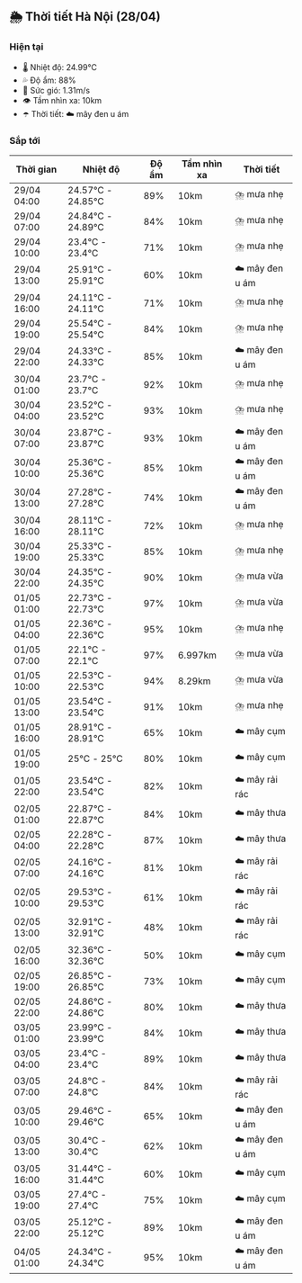 ## 🌦️ Thời tiết Hà Nội (28/04)

### Hiện tại

- 🌡️ Nhiệt độ: 24.99℃
- 💦 Độ ẩm: 88%
- 💨 Sức gió: 1.31m/s
- 👁️ Tầm nhìn xa: 10km
- ☂️ Thời tiết: ☁️ mây đen u ám

### Sắp tới

| Thời gian | Nhiệt độ | Độ ẩm | Tầm nhìn xa | Thời tiết |
| --- | --- | --- | --- | --- |
| 29/04 04:00 | 24.57℃ - 24.85℃ | 89% | 10km | ⛈️ mưa nhẹ |
| 29/04 07:00 | 24.84℃ - 24.89℃ | 84% | 10km | ⛈️ mưa nhẹ |
| 29/04 10:00 | 23.4℃ - 23.4℃ | 71% | 10km | ⛈️ mưa nhẹ |
| 29/04 13:00 | 25.91℃ - 25.91℃ | 60% | 10km | ☁️ mây đen u ám |
| 29/04 16:00 | 24.11℃ - 24.11℃ | 71% | 10km | ⛈️ mưa nhẹ |
| 29/04 19:00 | 25.54℃ - 25.54℃ | 84% | 10km | ⛈️ mưa nhẹ |
| 29/04 22:00 | 24.33℃ - 24.33℃ | 85% | 10km | ☁️ mây đen u ám |
| 30/04 01:00 | 23.7℃ - 23.7℃ | 92% | 10km | ⛈️ mưa nhẹ |
| 30/04 04:00 | 23.52℃ - 23.52℃ | 93% | 10km | ⛈️ mưa nhẹ |
| 30/04 07:00 | 23.87℃ - 23.87℃ | 93% | 10km | ☁️ mây đen u ám |
| 30/04 10:00 | 25.36℃ - 25.36℃ | 85% | 10km | ☁️ mây đen u ám |
| 30/04 13:00 | 27.28℃ - 27.28℃ | 74% | 10km | ☁️ mây đen u ám |
| 30/04 16:00 | 28.11℃ - 28.11℃ | 72% | 10km | ⛈️ mưa nhẹ |
| 30/04 19:00 | 25.33℃ - 25.33℃ | 85% | 10km | ⛈️ mưa nhẹ |
| 30/04 22:00 | 24.35℃ - 24.35℃ | 90% | 10km | ⛈️ mưa vừa |
| 01/05 01:00 | 22.73℃ - 22.73℃ | 97% | 10km | ⛈️ mưa vừa |
| 01/05 04:00 | 22.36℃ - 22.36℃ | 95% | 10km | ⛈️ mưa nhẹ |
| 01/05 07:00 | 22.1℃ - 22.1℃ | 97% | 6.997km | ⛈️ mưa vừa |
| 01/05 10:00 | 22.53℃ - 22.53℃ | 94% | 8.29km | ⛈️ mưa vừa |
| 01/05 13:00 | 23.54℃ - 23.54℃ | 91% | 10km | ⛈️ mưa nhẹ |
| 01/05 16:00 | 28.91℃ - 28.91℃ | 65% | 10km | ☁️ mây cụm |
| 01/05 19:00 | 25℃ - 25℃ | 80% | 10km | ☁️ mây cụm |
| 01/05 22:00 | 23.54℃ - 23.54℃ | 82% | 10km | ☁️ mây rải rác |
| 02/05 01:00 | 22.87℃ - 22.87℃ | 84% | 10km | ☁️ mây thưa |
| 02/05 04:00 | 22.28℃ - 22.28℃ | 87% | 10km | ☁️ mây thưa |
| 02/05 07:00 | 24.16℃ - 24.16℃ | 81% | 10km | ☁️ mây rải rác |
| 02/05 10:00 | 29.53℃ - 29.53℃ | 61% | 10km | ☁️ mây rải rác |
| 02/05 13:00 | 32.91℃ - 32.91℃ | 48% | 10km | ☁️ mây rải rác |
| 02/05 16:00 | 32.36℃ - 32.36℃ | 50% | 10km | ☁️ mây cụm |
| 02/05 19:00 | 26.85℃ - 26.85℃ | 73% | 10km | ☁️ mây cụm |
| 02/05 22:00 | 24.86℃ - 24.86℃ | 80% | 10km | ☁️ mây thưa |
| 03/05 01:00 | 23.99℃ - 23.99℃ | 84% | 10km | ☁️ mây thưa |
| 03/05 04:00 | 23.4℃ - 23.4℃ | 89% | 10km | ☁️ mây thưa |
| 03/05 07:00 | 24.8℃ - 24.8℃ | 84% | 10km | ☁️ mây rải rác |
| 03/05 10:00 | 29.46℃ - 29.46℃ | 65% | 10km | ☁️ mây đen u ám |
| 03/05 13:00 | 30.4℃ - 30.4℃ | 62% | 10km | ☁️ mây đen u ám |
| 03/05 16:00 | 31.44℃ - 31.44℃ | 60% | 10km | ☁️ mây cụm |
| 03/05 19:00 | 27.4℃ - 27.4℃ | 75% | 10km | ☁️ mây cụm |
| 03/05 22:00 | 25.12℃ - 25.12℃ | 89% | 10km | ☁️ mây đen u ám |
| 04/05 01:00 | 24.34℃ - 24.34℃ | 95% | 10km | ☁️ mây đen u ám |
